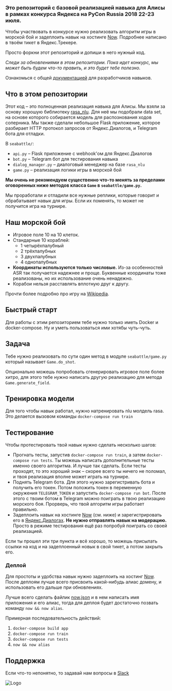 ### Это репозиторий с базовой реализацией навыка для Алисы в рамках конкурса Яндекса на PyCon Russia 2018 22-23 июля.

Чтобы участвовать в конкурсе нужно реализовать алгоритм игры в морской бой и задеплоить навык на хостинге [Now](https://zeit.co/now). Подробнее написано в твоём тикет в Яндекс.Трекере.

Просто форкни этот репозиторий и допиши в него нужный код.

_Следи за обновлениями в этом репозитории. Пока идет конкурс, мы может быть будем что-то править, и это будет тебе полезно._

Ознакомься с общей [документацией](https://tech.yandex.ru/dialogs/alice/doc/about-docpage/) для разработчиков навыков.

## Что в этом репозитории
Этот код – это полноценная реализация навыка для Алисы. Мы взяли за основу хорошую библиотеку [rasa_nlu](https://github.com/RasaHQ/rasa_nlu). Для неё мы подобрали data set, на основе которого собирается модель для распознования ходов соперника. Мы также сделали небольшое Flask приложение, которое разбирает HTTP протокол запросов от Яндекс.Диалогов, и Telegram бота для отладки.

В `seabattle/`:
- `api.py` – Flask приложение с webhook'ом для Яндекс.Диалогов
- `bot.py` – Telegram бот для тестирования навыка
- `dialog_manager.py` – диалоговый менеджер на базе `rasa_nlu`
- `game.py` – реализация логики игры в морской бой

**Мы очень не рекомендуем существенно что-то менять за пределами оговоренных ниже методов класса `Game` в `seabattle/game.py`.**

Мы проработали и отладили все нужные реплики, которые говорит и обрабатывает навык для игры. Если их поменять, то может не получится игра на турнире.

## Наш морской бой
* Игровое поле 10 на 10 клеток.
* Стандарные 10 кораблей:
    - 1 четырёхпалубный
    - 2 трёхпалубных
    - 3 двухпалубных
    - 4 однопалубных
* **Координаты используются только числовые.** Из-за особенностей ASR так получается надежнее и проще. Буквенные координаты тоже реализованы, но их использование очень ненадежно.
* Корабои нельзя расставлять вплотную друг к другу.

Прочти более подробно про игру на [Wikipedia](https://ru.wikipedia.org/wiki/%D0%9C%D0%BE%D1%80%D1%81%D0%BA%D0%BE%D0%B9_%D0%B1%D0%BE%D0%B9_(%D0%B8%D0%B3%D1%80%D0%B0)).

## Быстрый старт
Для работы с этим репозиторием тебе нужно только иметь Docker и docker-compose. Ну и уметь пользоваться ими хотябы чуть-чуть.

## Задача
Тебе нужно реализовать по сути один метод в модуле `seabattle/game.py` который называет `Game.do_shot`.

Опционально можешь попробовать сгенерировать игровое поле более хитро, для этого тебе нужно написать другую реализацию для метода `Game.generate_field`.

## Тренировка модели
Для того чтобы навык работал, нужно натренировать nlu молдель rasa. Это делается вызовом команды `docker-compose run train`

## Тестирование
Чтобы протестировать твой навык нужно сделать несколько шагов:
- Прогнать тесты, запустив `docker-compose run train`, а затем `docker-compose run tests`. Ты можешь написать дополнительные тесты именно своего алгоритма. И лучше так сделать. Если тесты проходят, то это хороший знак – скорее всего ты ничего не поломал, и твоя реализация вполне может играть на турнире.
- Поднять Telegram бота. Для этого нужно зарегистривать бота и получить его токен. Потом положить токен в переменную окружения `TELEGRAM_TOKEN` и запустить `docker-compose run bot`. После этого с твоим ботом в Telegram можно поиграть в твою реализацию морского боя. Прорверь, что твой алгоритм игры работает правильно.
- Задеплоить навык на хостинге [Now](https://zeit.co/now) (см. ниже) и зарегистрировать его в [Яндекс.Диалогах](https://dialogs.yandex.ru/). **Не нужно отправлять навык на модерацию.** Просто в режиме тестирования ещё раз попробуй поиграть со своей реализацией.

Если ты прошел эти три пункта и всё хорошо, то можешь присылать ссылки на код и на задеплоенный новык в свой тикет, а потом закрыть его.

### Деплой
Для простоты и удобства навык нужно задеплоить на хостинг [Now](https://zeit.co/now). После деплоям лучше всего присвоить какой-нибудь алиас домену, и использовать его дальше при обновлениях.

Лучше всего сделать файлик [now.json](https://zeit.co/docs/features/configuration#now.json) и в нем написать имя приложения и его алиас, тогда для деплоя будет достаточно позвать команду `now && now alias`.

Примерная последовательность действий:
1. `docker-compose build app`
2. `docker-compose run train`
3. `docker-compose run tests`
4. `now && now alias`

## Поддержка
Если что-то непонятно, то задавай нам вопросы в [Slack](https://join.slack.com/t/pycon2018-ya-contest/shared_invite/enQtNDAxNDA2MDE1NjcwLTE3Yzg4YzUyM2Y0Zjc3ZjA5YzhmNDAyZDc4MGQ5YTNmZTc0N2RkZjFlMWFiMzZjNjIzNGIxOGFlZDVlMzgyYWQ)


![Logo](https://yastatic.net/s3/lpc/c84b1334-04c0-4e7e-a96c-d17e9dc7a157.svg)
